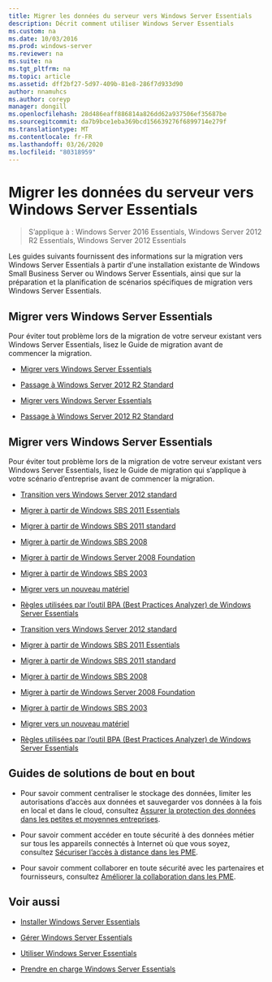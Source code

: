 ```yaml
---
title: Migrer les données du serveur vers Windows Server Essentials
description: Décrit comment utiliser Windows Server Essentials
ms.custom: na
ms.date: 10/03/2016
ms.prod: windows-server
ms.reviewer: na
ms.suite: na
ms.tgt_pltfrm: na
ms.topic: article
ms.assetid: dff2bf27-5d97-409b-81e8-286f7d933d90
author: nnamuhcs
ms.author: coreyp
manager: dongill
ms.openlocfilehash: 28d486eaff886814a826dd62a937506ef35687be
ms.sourcegitcommit: da7b9bce1eba369bcd156639276f6899714e279f
ms.translationtype: MT
ms.contentlocale: fr-FR
ms.lasthandoff: 03/26/2020
ms.locfileid: "80318959"
---
```

# <a name="migrate-server-data-to-windows-server-essentials"></a>Migrer les données du serveur vers Windows Server Essentials

>S’applique à : Windows Server 2016 Essentials, Windows Server 2012 R2 Essentials, Windows Server 2012 Essentials

Les guides suivants fournissent des informations sur la migration vers Windows Server Essentials à partir d'une installation existante de Windows Small Business Server ou Windows Server Essentials, ainsi que sur la préparation et la planification de scénarios spécifiques de migration vers Windows Server Essentials.  
  
## <a name="migrate-to-windows-server-essentials"></a>Migrer vers Windows Server Essentials  
 Pour éviter tout problème lors de la migration de votre serveur existant vers Windows Server Essentials, lisez le Guide de migration avant de commencer la migration.  
  

-   [Migrer vers Windows Server Essentials](Migrate-from-Previous-Versions-to-Windows-Server-Essentials-or-Windows-Server-Essentials-Experience.md)  
  
-   [Passage à Windows Server 2012 R2 Standard](Transition-from-Windows-Server-2012-R2-Essentials-to-Windows-Server-2012-R2-Standard.md)  

-   [Migrer vers Windows Server Essentials](../migrate/Migrate-from-Previous-Versions-to-Windows-Server-Essentials-or-Windows-Server-Essentials-Experience.md)  
  
-   [Passage à Windows Server 2012 R2 Standard](../migrate/Transition-from-Windows-Server-2012-R2-Essentials-to-Windows-Server-2012-R2-Standard.md)  

  
## <a name="migrate-to-windows-server-essentials"></a>Migrer vers Windows Server Essentials  
 Pour éviter tout problème lors de la migration de votre serveur existant vers Windows Server Essentials, lisez le Guide de migration qui s’applique à votre scénario d’entreprise avant de commencer la migration.  
  

-   [Transition vers Windows Server 2012 standard](Transition-from-Windows-Server-2012-Essentials-to-Windows-Server-2012-Standard.md)  
  
-   [Migrer à partir de Windows SBS 2011 Essentials](Migrate-Windows-Small-Business-Server-2011-Essentials-to-Windows-Server-Essentials.md)  
  
-   [Migrer à partir de Windows SBS 2011 standard](Migrate-Windows-Small-Business-Server-2011-Standard-to-Windows-Server-Essentials.md)  
  
-   [Migrer à partir de Windows SBS 2008](Migrate-Windows-Small-Business-Server-2008-to-Windows-Server-Essentials.md)  
  
-   [Migrer à partir de Windows Server 2008 Foundation](Migrate-Windows-Server-2008-Foundation-to-Windows-Server-Essentials.md)  
  
-   [Migrer à partir de Windows SBS 2003](Migrate-Windows-Small-Business-Server-2003-to-Windows-Server-Essentials.md)  
  
-   [Migrer vers un nouveau matériel](Migrate-Windows-Server-Essentials-to-New-Hardware.md)  
  
-   [Règles utilisées par l’outil BPA (Best Practices Analyzer) de Windows Server Essentials](Rules-used-by-the-Windows-Server-Essentials-Best-Practices-Analyzer--BPA--Tool.md)  

-   [Transition vers Windows Server 2012 standard](../migrate/Transition-from-Windows-Server-2012-Essentials-to-Windows-Server-2012-Standard.md)  
  
-   [Migrer à partir de Windows SBS 2011 Essentials](../migrate/Migrate-Windows-Small-Business-Server-2011-Essentials-to-Windows-Server-Essentials.md)  
  
-   [Migrer à partir de Windows SBS 2011 standard](../migrate/Migrate-Windows-Small-Business-Server-2011-Standard-to-Windows-Server-Essentials.md)  
  
-   [Migrer à partir de Windows SBS 2008](../migrate/Migrate-Windows-Small-Business-Server-2008-to-Windows-Server-Essentials.md)  
  
-   [Migrer à partir de Windows Server 2008 Foundation](../migrate/Migrate-Windows-Server-2008-Foundation-to-Windows-Server-Essentials.md)  
  
-   [Migrer à partir de Windows SBS 2003](../migrate/Migrate-Windows-Small-Business-Server-2003-to-Windows-Server-Essentials.md)  
  
-   [Migrer vers un nouveau matériel](../migrate/Migrate-Windows-Server-Essentials-to-New-Hardware.md)  
  
-   [Règles utilisées par l’outil BPA (Best Practices Analyzer) de Windows Server Essentials](../migrate/Rules-used-by-the-Windows-Server-Essentials-Best-Practices-Analyzer--BPA--Tool.md)  

  
## <a name="end-to-end-solution-guides"></a>Guides de solutions de bout en bout  
  
-    Pour savoir comment centraliser le stockage des données, limiter les autorisations d’accès aux données et sauvegarder vos données à la fois en local et dans le cloud, consultez [Assurer la protection des données dans les petites et moyennes entreprises](https://technet.microsoft.com/library/dn582043.aspx).  
  
-    Pour savoir comment accéder en toute sécurité à des données métier sur tous les appareils connectés à Internet où que vous soyez, consultez [Sécuriser l’accès à distance dans les PME](https://technet.microsoft.com/library/dn629457.aspx).  
  
-    Pour savoir comment collaborer en toute sécurité avec les partenaires et fournisseurs, consultez [Améliorer la collaboration dans les PME](https://technet.microsoft.com/library/dn747893.aspx).  
  
## <a name="see-also"></a>Voir aussi  
  
-   [Installer Windows Server Essentials](../install/Install-Windows-Server-Essentials.md)  
  
-   [Gérer Windows Server Essentials](../manage/Manage-Windows-Server-Essentials.md)  
  
-   [Utiliser Windows Server Essentials](../use/Use-Windows-Server-Essentials.md)  
  
-   [Prendre en charge Windows Server Essentials](../support/Support-Windows-Server-Essentials.md)
